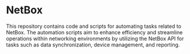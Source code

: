 # NetBox
This repository contains code and scripts for automating tasks related to NetBox. The automation scripts aim to enhance efficiency and streamline operations within networking environments by utilizing the NetBox API for tasks such as data synchronization, device management, and reporting.
